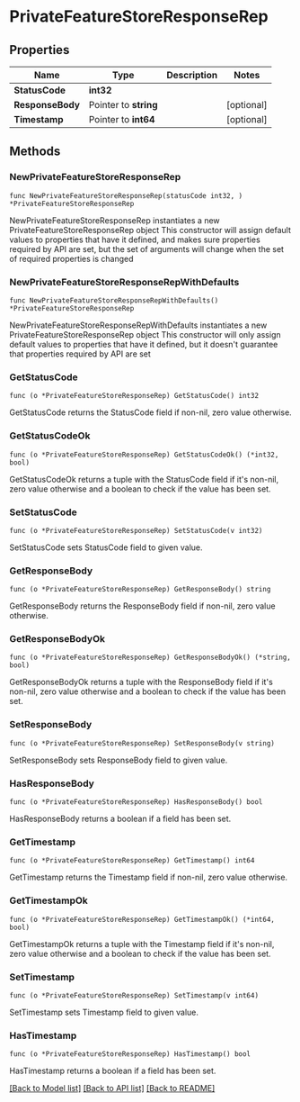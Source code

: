 # PrivateFeatureStoreResponseRep

## Properties

Name | Type | Description | Notes
------------ | ------------- | ------------- | -------------
**StatusCode** | **int32** |  | 
**ResponseBody** | Pointer to **string** |  | [optional] 
**Timestamp** | Pointer to **int64** |  | [optional] 

## Methods

### NewPrivateFeatureStoreResponseRep

`func NewPrivateFeatureStoreResponseRep(statusCode int32, ) *PrivateFeatureStoreResponseRep`

NewPrivateFeatureStoreResponseRep instantiates a new PrivateFeatureStoreResponseRep object
This constructor will assign default values to properties that have it defined,
and makes sure properties required by API are set, but the set of arguments
will change when the set of required properties is changed

### NewPrivateFeatureStoreResponseRepWithDefaults

`func NewPrivateFeatureStoreResponseRepWithDefaults() *PrivateFeatureStoreResponseRep`

NewPrivateFeatureStoreResponseRepWithDefaults instantiates a new PrivateFeatureStoreResponseRep object
This constructor will only assign default values to properties that have it defined,
but it doesn't guarantee that properties required by API are set

### GetStatusCode

`func (o *PrivateFeatureStoreResponseRep) GetStatusCode() int32`

GetStatusCode returns the StatusCode field if non-nil, zero value otherwise.

### GetStatusCodeOk

`func (o *PrivateFeatureStoreResponseRep) GetStatusCodeOk() (*int32, bool)`

GetStatusCodeOk returns a tuple with the StatusCode field if it's non-nil, zero value otherwise
and a boolean to check if the value has been set.

### SetStatusCode

`func (o *PrivateFeatureStoreResponseRep) SetStatusCode(v int32)`

SetStatusCode sets StatusCode field to given value.


### GetResponseBody

`func (o *PrivateFeatureStoreResponseRep) GetResponseBody() string`

GetResponseBody returns the ResponseBody field if non-nil, zero value otherwise.

### GetResponseBodyOk

`func (o *PrivateFeatureStoreResponseRep) GetResponseBodyOk() (*string, bool)`

GetResponseBodyOk returns a tuple with the ResponseBody field if it's non-nil, zero value otherwise
and a boolean to check if the value has been set.

### SetResponseBody

`func (o *PrivateFeatureStoreResponseRep) SetResponseBody(v string)`

SetResponseBody sets ResponseBody field to given value.

### HasResponseBody

`func (o *PrivateFeatureStoreResponseRep) HasResponseBody() bool`

HasResponseBody returns a boolean if a field has been set.

### GetTimestamp

`func (o *PrivateFeatureStoreResponseRep) GetTimestamp() int64`

GetTimestamp returns the Timestamp field if non-nil, zero value otherwise.

### GetTimestampOk

`func (o *PrivateFeatureStoreResponseRep) GetTimestampOk() (*int64, bool)`

GetTimestampOk returns a tuple with the Timestamp field if it's non-nil, zero value otherwise
and a boolean to check if the value has been set.

### SetTimestamp

`func (o *PrivateFeatureStoreResponseRep) SetTimestamp(v int64)`

SetTimestamp sets Timestamp field to given value.

### HasTimestamp

`func (o *PrivateFeatureStoreResponseRep) HasTimestamp() bool`

HasTimestamp returns a boolean if a field has been set.


[[Back to Model list]](../README.md#documentation-for-models) [[Back to API list]](../README.md#documentation-for-api-endpoints) [[Back to README]](../README.md)


